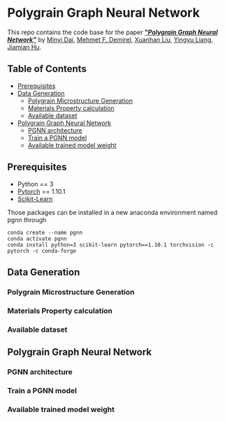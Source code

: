 # Polygrain Graph Neural Network 

This repo contains the code base for the paper [***"Polygrain Graph Neural Network"***]()
by [Minyi Dai](https://www.linkedin.com/in/minyi-dai-7bb82b197/), 
[Mehmet F. Demirel](http://cs.wisc.edu/~demirel), 
[Xuanhan Liu](https://www.linkedin.com/in/xuanhan-liu-2976b3218/),
[Yingyu Liang](http://cs.wisc.edu/~yliang), 
[Jiamian Hu](https://mesomod.weebly.com/people.html).

## Table of Contents

- [Prerequisites](#prerequisites)
- [Data Generation](#data-generation)
  - [Polygrain Microstructure Generation](#polygrain-microstructure-generation)
  - [Materials Property calculation](#materials-property-calculation)
  - [Available dataset](#available-dataset)
- [Polygrain Graph Neural Network](#polygrain-graph-neural-network)
  - [PGNN architecture](#pgnn-architecture)
  - [Train a PGNN model](#train-a-pgnn-model)
  - [Available trained model weight](#available-trained-model-weight)

## Prerequisites
- Python == 3
- [Pytorch](https://pytorch.org/) == 1.10.1
- [Scikit-Learn](https://scikit-learn.org/stable/) 

Those packages can be installed in a new anaconda environment named pgnn through
```
conda create --name pgnn
conda activate pgnn
conda install python=3 scikit-learn pytorch==1.10.1 torchvision -c pytorch -c conda-forge
```



### 
## Data Generation

### Polygrain Microstructure Generation

### Materials Property calculation

### Available dataset

## Polygrain Graph Neural Network

### PGNN architecture

### Train a PGNN model

### Available trained model weight





